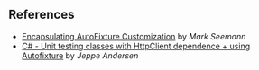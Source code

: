 ## References
- [Encapsulating AutoFixture Customization](http://blog.ploeh.dk/2011/03/18/EncapsulatingAutoFixtureCustomizations/) by _Mark Seemann_
- [C# - Unit testing classes with HttpClient dependence + using Autofixture](https://www.nocture.dk/2013/05/21/csharp-unit-testing-classes-with-httpclient-dependence-using-autofixture/) by _Jeppe Andersen_
